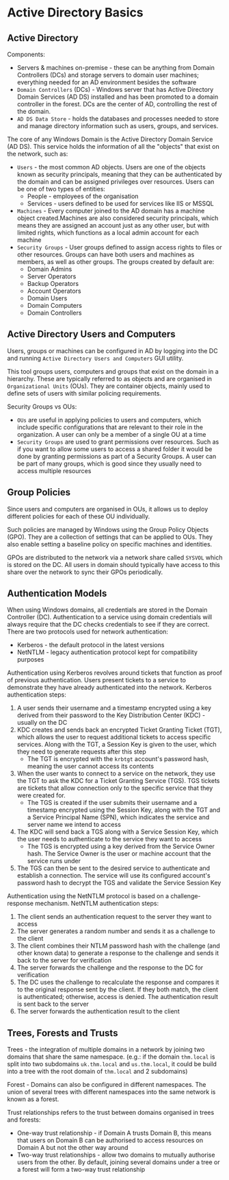 # Active Directory Basics

## Active Directory

Components:

* Servers & machines on-premise - these can be anything from Domain Controllers (DCs) and storage servers to domain user machines; everything needed for an AD environment besides the software
* `Domain Controllers` (DCs) - Windows server that has Active Directory Domain Services (AD DS) installed and has been promoted to a domain controller in the forest. DCs are the center of AD, controlling the rest of the domain.
* `AD DS Data Store` - holds the databases and processes needed to store and manage directory information such as users, groups, and services.

The core of any Windows Domain is the Active Directory Domain Service (AD DS). This service holds the information of all the "objects" that exist on the network, such as:

* `Users` - the most common AD objects. Users are one of the objects known as security principals, meaning that they can be authenticated by the domain and can be assigned privileges over resources. Users can be one of two types of entities:
	* People - employees of the organisation
	* Services - users defined to be used for services like IIS or MSSQL
* `Machines` - Every computer joined to the AD domain has a machine object created.Machines are also considered security principals, which means they are assigned an account just as any other user, but with limited rights, which functions as a local admin account for each machine
* `Security Groups` - User groups defined to assign access rights to files or other resources. Groups can have both users and machines as members, as well as other groups. The groups created by default are:
	* Domain Admins
	* Server Operators
	* Backup Operators
	* Account Operators
	* Domain Users
	* Domain Computers
	* Domain Controllers

## Active Directory Users and Computers

Users, groups or machines can be configured in AD by logging into the DC and running `Active Directory Users and Computers` GUI utility.

This tool groups users, computers and groups that exist on the domain in a hierarchy. These are typically referred to as objects and are organised in `Organizational Units` (OUs). They are container objects, mainly used to define sets of users with similar policing requirements.

Security Groups vs OUs:

* `OUs` are useful in applying policies to users and computers, which include specific configurations that are relevant to their role in the organization. A user can only be a member of a single OU at a time
* `Security Groups` are used to grant permissions over resources. Such as if you want to allow some users to access a shared folder it would be done by granting permissions as part of a Security Groups. A user can be part of many groups, which is good since they usually need to access multiple resources

## Group Policies

Since users and computers are organised in OUs, it allows us to deploy different policies for each of these OU individually.

Such policies are managed by Windows using the Group Policy Objects (GPO). They are a collection of settings that can be applied to OUs. They also enable setting a baseline policy on specific machines and identities.

GPOs are distributed to the network via a network share called `SYSVOL` which is stored on the DC. All users in domain should typically have access to this share over the network to sync their GPOs periodically.

## Authentication Models

When using Windows domains, all credentials are stored in the Domain Controller (DC). Authentication to a service using domain credentials will always require that the DC checks credentials to see if they are correct. There are two protocols used for network authentication:

* Kerberos - the default protocol in the latest versions
* NetNTLM - legacy authentication protocol kept for compatibility purposes

Authentication using Kerberos revolves around tickets that function as proof of previous authentication. Users present tickets to a service to demonstrate they have already authenticated into the network. Kerberos authentication steps:

1. A user sends their username and a timestamp encrypted using a key derived from their password to the Key Distribution Center (KDC) - usually on the DC
2. KDC creates and sends back an encrypted Ticket Granting Ticket (TGT), which allows the user to request additional tickets to access specific services. Along with the TGT, a Session Key is given to the user, which they need to generate requests after this step
	* The TGT is encrypted with the `krbtgt` account's password hash, meaning the user cannot access its contents
3. When the user wants to connect to a  service on the network, they use the TGT to ask the KDC for a Ticket Granting Service (TGS). TGS tickets are tickets that allow connection only to the specific service that they were created for.
	* The TGS is created if the user submits their username and a timestamp encrypted using the Session Key, along with the TGT and a Service Principal Name (SPN), which indicates the service and server name we intend to access
4. The KDC will send back a TGS along with a Service Session Key, which the user needs to authenticate to the service they want to access
	* The TGS is encrypted using a key derived from the Service Owner hash. The Service Owner is the user or machine account that the service runs under
5. The TGS can then be sent to the desired service to authenticate and establish a connection. The service will use its configured account's password hash to decrypt the TGS and validate the Service Session Key

Authentication using the NetNTLM protocol is based on a challenge-response mechanism. NetNTLM authentication steps:

1. The client sends an authentication request to the server they want to access
2. The server generates a random number and sends it as a challenge to the client
3. The client combines their NTLM password hash with the challenge (and other known data) to generate a response to the challenge and sends it back to the server for verification
4. The server forwards the challenge and the response to the DC for verification
5. The DC uses the challenge to recalculate the response and compares it to the original response sent by the client. If they both match, the client is authenticated; otherwise, access is denied. The authentication result is sent back to the server
6. The server forwards the authentication result to the client

## Trees, Forests and Trusts

Trees - the integration of multiple domains in a network by joining two domains that share the same namespace. (e.g.: if the domain `thm.local` is split into two subdomains `uk.thm.local` and `us.thm.local`, it could be build into a tree with the root domain of `thm.local` and 2 subdomains)

Forest - Domains can also be configured in different namespaces. The union of several trees with different namespaces into the same network is known as a forest.

Trust relationships refers to the trust between domains organised in trees and forests:

* One-way trust relationship - if Domain A trusts Domain B, this means that users on Domain B can be authorised to access resources on Domain A but not the other way around
* Two-way trust relationships - allow two domains to mutually authorise users from the other. By default, joining several domains under a tree or a forest will form a two-way trust relationship